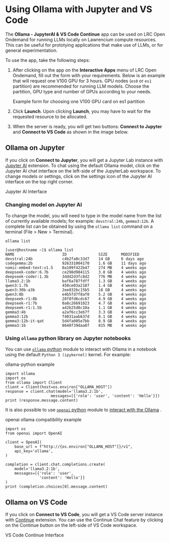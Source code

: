 # Using Ollama with Jupyter and VS Code

The **Ollama - JupyterAI & VS Code Continue** app can be used on LRC Open Ondemand for running LLMs locally on Lawrencium compute resources. This can be useful for prototying applications that make use of LLMs, or for general experimentation.

To use the app, take the following steps:

1. After clicking on the app on the **Interactive Apps** menu of LRC Open Ondemand, fill out the form with your requirements. Below is an example that will request one V100 GPU for 3 hours. GPU nodes (`es0` or `es1` partition) are recommended for running LLM models. Choose the partition, GPU type and number of GPUs according to your needs.

   Example form for choosing one V100 GPU card on es1 partition

1. Click **Launch**. Upon clicking **Launch**, you may have to wait for the requested resource to be allocated.

1. When the server is ready, you will get two buttons: **Connect to Jupyter** and **Connect to VS Code** as shown in the image below.

## Ollama on Jupyter

If you click on **Connect to Jupyter**, you will get a Jupyter Lab instance with [Jupyter AI](https://jupyter-ai.readthedocs.io/) extension. To chat using the default Ollama model, click on the Jupyter AI chat interface on the left-side of the JupyterLab workspace. To change models or settings, click on the settings icon of the Jupyter AI interface on the top right corner.

Jupyter AI Interface

### Changing model on Jupyter AI

To change the model, you will need to type in the model name from the list of currently available models; for example: `devstral:24b`, `gemma3:12b`. A complete list can be obtained by using the `ollama list` command on a terminal (File > New > Terminal).

`ollama list`

```
[user@hostname ~]$ ollama list
NAME                     ID              SIZE      MODIFIED    
devstral:24b             c4b2fa0c33d7    14 GB     6 days ago     
codegemma:2b             926331004170    1.6 GB    11 days ago    
nomic-embed-text:v1.5    0a109f422b47    274 MB    4 weeks ago    
deepseek-coder:6.7b      ce298d984115    3.8 GB    4 weeks ago    
deepseek-coder:1.3b      3ddd2d3fc8d2    776 MB    4 weeks ago    
llama3.2:1b              baf6a787fdff    1.3 GB    4 weeks ago    
qwen3:1.7b               458ce03a2187    1.4 GB    4 weeks ago    
qwen3:30b-a3b            2ee832bc15b5    18 GB     4 weeks ago    
qwen3:8b                 e4b5fd7f8af0    5.2 GB    4 weeks ago    
deepseek-r1:8b           28f8fd6cdc67    4.9 GB    4 weeks ago    
deepseek-r1:7b           0a8c26691023    4.7 GB    4 weeks ago    
deepseek-r1:1.5b         a42b25d8c10a    1.1 GB    4 weeks ago    
gemma3:4b                a2af6cc3eb7f    3.3 GB    4 weeks ago    
gemma3:12b               f4031aab637d    8.1 GB    4 weeks ago    
gemma3:12b-it-qat        5d4fa005e7bb    8.9 GB    4 weeks ago    
gemma3:1b                8648f39daa8f    815 MB    4 weeks ago    

```

### Using `ollama` python library on Jupyter notebooks

You can use [`ollama` python](https://github.com/ollama/ollama-python) module to interact with Ollama in a notebook using the default `Python 3 (ipykernel)` kernel. For example:

ollama-python example

```
import ollama
import os
from ollama import Client
client = Client(host=os.environ["OLLAMA_HOST"])
response = client.chat(model='llama3.2:1b', 
                    messages=[{'role': 'user', 'content': 'Hello'}])
print (response.message.content)

```

It is also possible to use [`openai` python](https://github.com/openai/openai-python/) module to [interact with the Ollama](https://ollama.com/blog/openai-compatibility) .

openai ollama compatibility example

```
import os
from openai import OpenAI

client = OpenAI(
    base_url = f"http://{os.environ["OLLAMA_HOST"]}/v1",
    api_key='ollama',
)

completion = client.chat.completions.create(
    model='llama3.2:1b',
    messages=[{'role': 'user',
               'content': 'Hello'}]
)
print (completion.choices[0].message.content)

```

## Ollama on VS Code

If you click on **Connect to VS Code**, you will get a VS Code server instance with [Continue](https://marketplace.visualstudio.com/items?itemName=Continue.continue) extension. You can use the Continue Chat feature by clicking on the Continue button on the left-side of VS Code workspace.

VS Code Continue Interface
